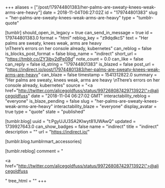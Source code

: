 +++
aliases = ["/post/179744801383/her-palms-are-sweaty-knees-weak-arms-are-heavy"]
date = 2018-11-04T06:27:02Z
id = "179744801383"
slug = "her-palms-are-sweaty-knees-weak-arms-are-heavy"
type = "tumblr-quote"

[tumblr]
should_open_in_legacy = true
can_send_in_message = true
id = 179744801383.0
format = "html"
reblog_key = "z9dqdkcS"
text = "Her palms are sweaty, knees weak, arms are heavy <br/>\nThere&rsquo;s errors on her console already, kubernetes"
can_reblog = false
is_blocks_post_format = false
blog_name = "indirect"
short_url = "https://tmblr.co/ZY3jby2dPe09d"
note_count = 0.0
can_like = false
can_reply = false
id_string = "179744801383"
is_blazed = false
post_url = "https://indirect.io/post/179744801383/her-palms-are-sweaty-knees-weak-arms-are-heavy"
can_blaze = false
timestamp = 1541312822.0
summary = "Her palms are sweaty, knees weak, arms are heavy \nThere’s errors on her console already, kubernetes"
source = "<a href=\"http://twitter.com/alicegoldfuss/status/997268087429713922\">@alicegoldfuss</a>"
date = "2018-11-04 06:27:02 GMT"
interactability_reblog = "everyone"
is_blaze_pending = false
slug = "her-palms-are-sweaty-knees-weak-arms-are-heavy"
interactability_blaze = "everyone"
display_avatar = true
type = "quote"
state = "published"

[tumblr.blog]
uuid = "t:PgyUJU3SA2Klwyt81UWAwQ"
updated = 1739927643.0
can_show_badges = false
name = "indirect"
title = "indirect"
description = ""
url = "https://indirect.io/"

[tumblr.blog.tumblrmart_accessories]

[tumblr.reblog]
comment = "<p><a href=\"http://twitter.com/alicegoldfuss/status/997268087429713922\">@alicegoldfuss</a></p>"
tree_html = ""
+++
